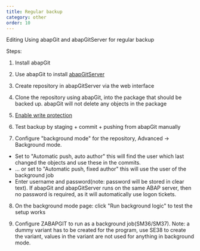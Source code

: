 ```yaml
---
title: Regular backup
category: other
order: 10
---
```


Editing Using abapGit and abapGitServer for regular backup

Steps:

1. Install abapGit

2. Use abapGit to install [abapGitServer](https://github.com/larshp/abapGitServer)

3. Create repository in abapGitServer via the web interface

4. Clone the repository using abapGit, into the package that should be backed up. abapGit will not delete any objects in the package

5. [Enable write protection](ref-write-protect.html)

6. Test backup by staging + commit + pushing from abapGit manually

7. Configure "background mode" for the repository, Advanced -> Background mode.
* Set to "Automatic push, auto author" this will find the user which last changed the objects and use these in the commits.
* ... or set to "Automatic push, fixed author" this will use the user of the background job
* Enter username and password(note: password will be stored in clear text). If abapGit and abapGitServer runs on the same ABAP server, then no password is required, as it will automatically use logon tickets.

8. On the background mode page: click "Run background logic" to test the setup works

9. Configure ZABAPGIT to run as a background job(SM36/SM37). Note: a dummy variant has to be created for the program, use SE38 to create the variant, values in the variant are not used for anything in background mode.
